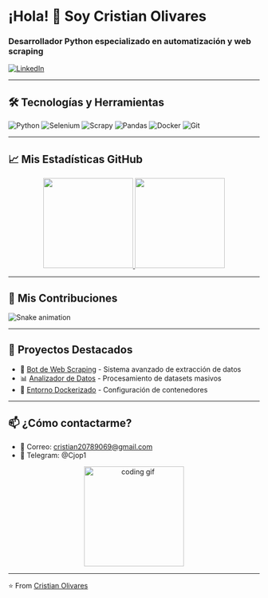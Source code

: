 # ¡Hola! 👋 Soy Cristian Olivares

### Desarrollador Python especializado en automatización y web scraping

[![LinkedIn](https://img.shields.io/badge/LinkedIn-0A66C2?style=for-the-badge&logo=linkedin&logoColor=white)](https://www.linkedin.com/in/cristian-jose-olivares-parra-506387152/)


---

## 🛠 Tecnologías y Herramientas

![Python](https://img.shields.io/badge/Python-3776AB?style=flat-square&logo=python&logoColor=white)
![Selenium](https://img.shields.io/badge/Selenium-43B02A?style=flat-square&logo=selenium&logoColor=white)
![Scrapy](https://img.shields.io/badge/Scrapy-FF6600?style=flat-square&logo=scrapy&logoColor=white)
![Pandas](https://img.shields.io/badge/Pandas-150458?style=flat-square&logo=pandas&logoColor=white)
![Docker](https://img.shields.io/badge/Docker-2496ED?style=flat-square&logo=docker&logoColor=white)
![Git](https://img.shields.io/badge/Git-F05032?style=flat-square&logo=git&logoColor=white)

---

## 📈 Mis Estadísticas GitHub

<div align="center">
  <a href="https://github.com/gmolivares">
    <img height="180em" src="https://github-readme-stats.vercel.app/api?username=gmolivares&show_icons=true&theme=radical&count_private=true"/>
    <img height="180em" src="https://github-readme-stats.vercel.app/api/top-langs/?username=gmolivares&layout=compact&theme=radical"/>
  </a>
</div>

---

## 🐍 Mis Contribuciones

![Snake animation](https://github.com/gmolivares/gmolivares/blob/output/github-contribution-grid-snake.svg)

---

## 🔭 Proyectos Destacados

- 🤖 [Bot de Web Scraping](https://github.com/gmolivares/proyecto-scraping) - Sistema avanzado de extracción de datos
- 📊 [Analizador de Datos](https://github.com/gmolivares/proyecto-pandas) - Procesamiento de datasets masivos
- 🐳 [Entorno Dockerizado](https://github.com/gmolivares/proyecto-docker) - Configuración de contenedores

---

## 📫 ¿Cómo contactarme?

- 📧 Correo: [cristian20789069@gmail.com](mailto:cristian20789069@gmail.com)
- 📱 Telegram: @Cjop1

<div align="center">
  <img src="https://media.giphy.com/media/ZVik7pBtu9dNS/giphy.gif" width="200" alt="coding gif">
</div>

---

⭐️ From [Cristian Olivares](https://github.com/gmolivares)